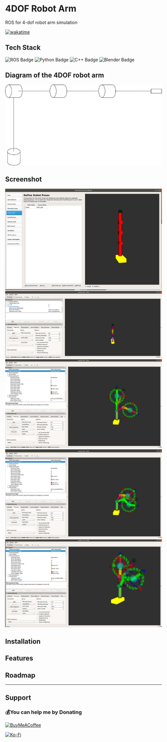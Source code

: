 # 4DOF Robot Arm
ROS for 4-dof robot arm simulation

[![wakatime](https://wakatime.com/badge/user/8bbe4179-ccdc-4a7d-98ba-0127e3db108c/project/3a1360e7-3bd6-45aa-9b2c-66d746c9dee5.svg)](https://wakatime.com/badge/user/8bbe4179-ccdc-4a7d-98ba-0127e3db108c/project/3a1360e7-3bd6-45aa-9b2c-66d746c9dee5)

## Tech Stack
![ROS Badge](https://img.shields.io/badge/ROS-22314E?logo=ros&logoColor=fff&style=flat) ![Python Badge](https://img.shields.io/badge/Python-3776AB?logo=python&logoColor=fff&style=flat) ![C++ Badge](https://img.shields.io/badge/C%2B%2B-00599C?logo=cplusplus&logoColor=fff&style=flat) ![Blender Badge](https://img.shields.io/badge/Blender-F5792A?logo=blender&logoColor=fff&style=flat)


## Diagram of the 4DOF robot arm
![Robot Diagram](robot_diagram.png)

## Screenshot
![Robot Moveit](moveit.png)
![Robot RVIZ demo](rviz_demo.png)
![Robot planning](planning_1.png)
![Robot planning](planning_2.png)
![Robot planning](planning_3.png)


## Installation


## Features

## Roadmap

---

## Support

### 💰You can help me by Donating
[![BuyMeACoffee](https://img.shields.io/badge/Buy%20Me%20a%20Coffee-ffdd00?style=for-the-badge&logo=buy-me-a-coffee&logoColor=black)](https://buymeacoffee.com/pangineering)  
 
[![Ko-Fi](https://img.shields.io/badge/Ko--fi-F16061?style=for-the-badge&logo=ko-fi&logoColor=white)](https://ko-fi.com/pangineering) 
